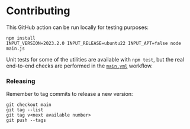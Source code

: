 Contributing
============

This GitHub action can be run locally for testing purposes:

```
npm install
INPUT_VERSION=2023.2.0 INPUT_RELEASE=ubuntu22 INPUT_APT=false node main.js
```

Unit tests for some of the utilities are available with `npm test`, but the real end-to-end checks
are performed in the [`main.yml`](.github/workflows/main.yml) workflow.

### Releasing

Remember to tag commits to release a new version:

```
git checkout main
git tag --list
git tag v<next available number>
git push --tags
```
